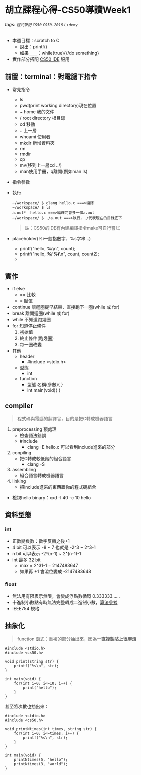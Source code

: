 # 胡立課程心得-CS50導讀Week1

###### tags: `程式筆記` `CS50` `CS50-2016` `Lidemy`

- 本週目標：scratch to C
    - 說出：printf()
    - 如果＿＿：while(true){//do something}
- 實作部分搭配 [CS50 IDE](https://ide.cs50.io/fb4d5bd919174ab7b545503f35b2fe9b) 服用

## 前置：terminal：對電腦下指令
- 常見指令 
    - ls
    - pwd(print working directory)現在位置
    - ~ home 我的文件
    - / root directory 根目錄
    - cd 移動
    - .. 上一層
    - whoami 使用者
    - mkdir 新增資料夾
    - rm
    - rmdir
    - cp
    - mv(移到上一層cd ../)
    - man使用手冊，q離開(例如man ls)
- 指令參數
- 執行
    ```
    ~/workspace/ $ clang hello.c ===>編譯
    ~/workspace/ $ ls
    a.out*  hello.c ===>編譯完會多一個a.out
    ~/workspace/ $ ./a.out ===>執行，./代表現在的目錄底下
    ```
    > 註：CS50的IDE有內建編譯指令make可自行嘗試

- placeholder(%i一般指數字、%s字串...)
    - printf("hello, ***%i***\n", count);
    - printf("hello, ***%i %i***\n", count, count2);
    - 
## 實作
- if else
    - == 比較
    - = 賦值
- continue 讓迴圈提早結束，直接跑下一圈(while 或 for)
- break 離開迴圈(while 或 for)
- while 不知道跑幾圈
- for 知道停止條件
    1. 初始值
    2. 終止條件(跑幾圈)
    3. 每一圈改變
- 其他
    - header
        -  #include <stdio.h>
    -  型態
        - int
    - function
        - 型態 名稱(參數){ }
        - int main(void){ }

## compiler
> 程式碼與電腦的翻譯官，目的是把C轉成機器語言
1. preprocessing 預處理
    - 檢查語法錯誤
    - #include
        - clang -E hello.c 可以看到include進來的部分
2. conpiling
    - 把C轉成較低階的組合語言
        - clang -S
3. assembling
    - 組合語言轉成機器語言
4. linking
    - 把include進來的東西跟你的程式碼組合
- 檢視hello binary：xxd -l 40 -c 10 hello

## 資料型態
### int
- 正數變負數：數字反轉之後+1
- 4 bit 可以表示 -8 ~ 7 也就是 -2^3 ~ 2^3-1
- n bit 可以表示 -2^(n-1) ~ 2^(n-1)-1
- int 最多 32 bit
    - max = 2^31-1 = 2147483647
    - 如果再 +1 會溢位變成 -2147483648

### float
- 無法用有限表示無限，會變成浮點數循環 0.333333......
- 十進制小數點有時無法完整轉成二進制小數，[算法參考](https://blog.xuite.net/reshenchen/computer/30598491-10%E9%80%B2%E4%BD%8D+%E8%BD%89+2%E9%80%B2%E4%BD%8D+%E5%B0%8F%E6%95%B8%E7%AE%97%E6%B3%95%E3%80%82)
- IEEE754 規格

## 抽象化
> function 函式：重複的部分抽出來，因為**一直複製貼上很麻煩**
```
#include <stdio.h>
#include <cs50.h>

void print(string str) {
    printf("%s\n", str);
}

int main(void) {
    for(int i=0; i<=10; i++) {
        print("hello");
    }
}
```
甚至將次數也抽出來：
```
#include <stdio.h>
#include <cs50.h>

void printNtimes(int times, string str) {
    for(int i=0; i<=times; i++) {
        printf("%s\n", str);
    }
}

int main(void) {
    printNtimes(5, "hello");
    printNtimes(3, "world");
}
```